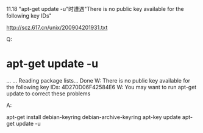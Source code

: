 11.18 "apt-get update -u"时遭遇"There is no public key available for the following key IDs"

http://scz.617.cn/unix/200904201931.txt

Q:

# apt-get update -u
... ...
Reading package lists... Done
W: There is no public key available for the following key IDs:
4D270D06F42584E6
W: You may want to run apt-get update to correct these problems

A:

apt-get install debian-keyring debian-archive-keyring
apt-key update
apt-get update -u
